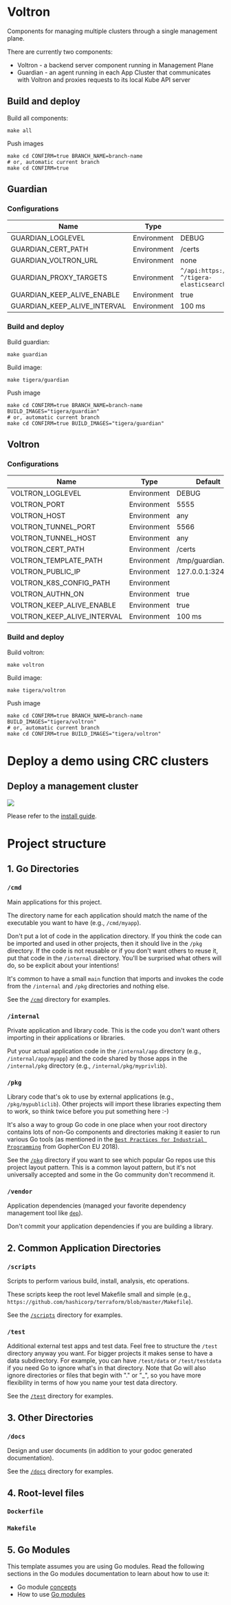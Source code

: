 # Voltron
Components for managing multiple clusters through a single management plane. 

There are currently two components: 
* Voltron - a backend server component running in Management Plane
* Guardian - an agent running in each App Cluster that communicates with Voltron and proxies requests to its local Kube API server

## Build and deploy

Build all components:

```
make all
```

Push images
```
make cd CONFIRM=true BRANCH_NAME=branch-name
# or, automatic current branch
make cd CONFIRM=true
```

## Guardian

### Configurations

<!-- until health check restored -->
<!--GUARDIAN_PORT | Environment | 5555 | no-->
<!--GUARDIAN_HOST | Environment | localhost | no-->
Name | Type | Default | Required
--- | --- | --- | ---
GUARDIAN_LOGLEVEL | Environment | DEBUG | no
GUARDIAN_CERT_PATH | Environment | /certs | no
GUARDIAN_VOLTRON_URL | Environment | none | yes
GUARDIAN_PROXY_TARGETS | Environment | `^/api:https://kubernetes.default`<br>`^/tigera-elasticsearch:http://localhost:8002` | yes
GUARDIAN_KEEP_ALIVE_ENABLE | Environment | true | no
GUARDIAN_KEEP_ALIVE_INTERVAL | Environment | 100 ms | no

### Build and deploy

Build guardian:

```
make guardian
```

Build image:
```
make tigera/guardian
```

Push image
```
make cd CONFIRM=true BRANCH_NAME=branch-name BUILD_IMAGES="tigera/guardian"
# or, automatic current branch
make cd CONFIRM=true BUILD_IMAGES="tigera/guardian"
```

## Voltron

### Configurations

Name | Type | Default
--- | --- | ---
VOLTRON_LOGLEVEL | Environment | DEBUG
VOLTRON_PORT | Environment | 5555
VOLTRON_HOST | Environment | any
VOLTRON_TUNNEL_PORT | Environment | 5566
VOLTRON_TUNNEL_HOST | Environment | any
VOLTRON_CERT_PATH | Environment | /certs
VOLTRON_TEMPLATE_PATH | Environment | /tmp/guardian.yaml
VOLTRON_PUBLIC_IP | Environment | 127.0.0.1:32453
VOLTRON_K8S_CONFIG_PATH | Environment | <empty string>
VOLTRON_AUTHN_ON | Environment | true
VOLTRON_KEEP_ALIVE_ENABLE | Environment | true | no
VOLTRON_KEEP_ALIVE_INTERVAL | Environment | 100 ms | no

### Build and deploy

Build voltron:

```
make voltron
```

Build image:
```
make tigera/voltron
```

Push image
```
make cd CONFIRM=true BRANCH_NAME=branch-name BUILD_IMAGES="tigera/voltron"
# or, automatic current branch
make cd CONFIRM=true BUILD_IMAGES="tigera/voltron"
```

# Deploy a demo using CRC clusters

## Deploy a management cluster

![](images/arch1.png)

Please refer to the [install guide](install-scripts/).


# Project structure

## 1. Go Directories

### `/cmd`

Main applications for this project.

The directory name for each application should match the name of the executable you want to have (e.g., `/cmd/myapp`).

Don't put a lot of code in the application directory. If you think the code can be imported and used in other projects, then it should live in the `/pkg` directory. If the code is not reusable or if you don't want others to reuse it, put that code in the `/internal` directory. You'll be surprised what others will do, so be explicit about your intentions!

It's common to have a small `main` function that imports and invokes the code from the `/internal` and `/pkg` directories and nothing else.

See the [`/cmd`](cmd/README.md) directory for examples.

### `/internal`

Private application and library code. This is the code you don't want others importing in their applications or libraries.

Put your actual application code in the `/internal/app` directory (e.g., `/internal/app/myapp`) and the code shared by those apps in the `/internal/pkg` directory (e.g., `/internal/pkg/myprivlib`).

### `/pkg`

Library code that's ok to use by external applications (e.g., `/pkg/mypubliclib`). Other projects will import these libraries expecting them to work, so think twice before you put something here :-)

It's also a way to group Go code in one place when your root directory contains lots of non-Go components and directories making it easier to run various Go tools (as mentioned in the [`Best Practices for Industrial Programming`](https://www.youtube.com/watch?v=PTE4VJIdHPg) from GopherCon EU 2018).

See the [`/pkg`](pkg/README.md) directory if you want to see which popular Go repos use this project layout pattern. This is a common layout pattern, but it's not universally accepted and some in the Go community don't recommend it. 

### `/vendor`

Application dependencies (managed your favorite dependency management tool like [`dep`](https://github.com/golang/dep)).

Don't commit your application dependencies if you are building a library.

## 2. Common Application Directories

### `/scripts`

Scripts to perform various build, install, analysis, etc operations.

These scripts keep the root level Makefile small and simple (e.g., `https://github.com/hashicorp/terraform/blob/master/Makefile`).

See the [`/scripts`](scripts/README.md) directory for examples.

### `/test`

Additional external test apps and test data. Feel free to structure the `/test` directory anyway you want. For bigger projects it makes sense to have a data subdirectory. For example, you can have `/test/data` or `/test/testdata` if you need Go to ignore what's in that directory. Note that Go will also ignore directories or files that begin with "." or "_", so you have more flexibility in terms of how you name your test data directory.

See the [`/test`](test/README.md) directory for examples.

## 3. Other Directories

### `/docs`

Design and user documents (in addition to your godoc generated documentation).

See the [`/docs`](docs/README.md) directory for examples.

## 4. Root-level files

### `Dockerfile`

### `Makefile`

## 5. Go Modules 
This template assumes you are using Go modules. Read the following sections in the Go modules documentation to learn about how to use it: 

* Go module [concepts](https://github.com/golang/go/wiki/Modules#new-concepts) 
* How to use [Go modules](https://github.com/golang/go/wiki/Modules#how-to-use-modules)
